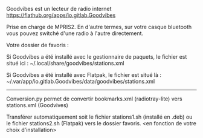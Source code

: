 Goodvibes est un lecteur de radio internet
https://flathub.org/apps/io.gitlab.Goodvibes

Prise en charge de MPRIS2. En d'autre termes, sur votre casque bluetooth vous pouvez switché d'une radio à l'autre directement.

Votre dossier de favoris  :

Si Goodvibes a été installé avec le gestionnaire de paquets, le fichier est situé ici :
    ~/.local/share/goodvibes/stations.xml

Si Goodvibes a été installé avec Flatpak, le fichier est situé là :
    ~/.var/app/io.gitlab.Goodvibes/data/goodvibes/stations.xml

---------------------------

Conversion.py permet de convertir bookmarks.xml (radiotray-lite) vers stations.xml (Goodvives)

Transférer automatiquement soit le fichier stations1.sh (installé en .deb) ou le fichier stations2.sh (Flatpak) vers le dossier favoris. <en fonction de votre choix d'installation>
